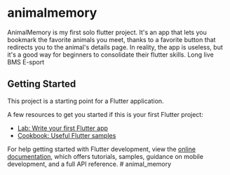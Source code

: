 # animalmemory

AnimalMemory is my first solo flutter project. It's an app that lets you bookmark the favorite animals you meet, thanks to a favorite button that redirects you to the animal's details page. 
In reality, the app is useless, but it's a good way for beginners to consolidate their flutter skills.
Long live BMS E-sport



## Getting Started

This project is a starting point for a Flutter application.

A few resources to get you started if this is your first Flutter project:

- [Lab: Write your first Flutter app](https://docs.flutter.dev/get-started/codelab)
- [Cookbook: Useful Flutter samples](https://docs.flutter.dev/cookbook)

For help getting started with Flutter development, view the
[online documentation](https://docs.flutter.dev/), which offers tutorials,
samples, guidance on mobile development, and a full API reference.
#   a n i m a l _ m e m o r y 
 
 
